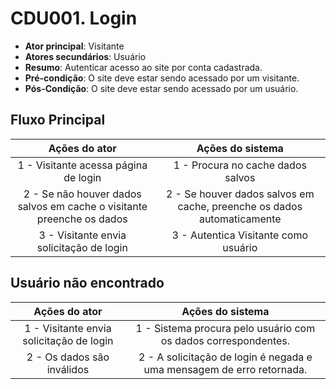 # CDU001. Login

- **Ator principal**: Visitante
- **Atores secundários**: Usuário 
- **Resumo**: Autenticar acesso ao site por conta cadastrada.
- **Pré-condição**: O site deve estar sendo acessado por um visitante.
- **Pós-Condição**: O site deve estar sendo acessado por um usuário.

## Fluxo Principal
| Ações do ator | Ações do sistema |
| :-----------------: | :-----------------: | 
| 1 - Visitante acessa página de login | 1 - Procura no cache dados salvos  |
| 2 - Se não houver dados salvos em cache o visitante preenche os dados | 2 - Se houver dados salvos em cache, preenche os dados automaticamente  |
| 3 - Visitante envia solicitação de login | 3 - Autentica Visitante como usuário | 

## Usuário não encontrado
| Ações do ator | Ações do sistema |
| :-----------------: |:-----------------: | 
| 1 - Visitante envia solicitação de login | 1 - Sistema procura pelo usuário com os dados correspondentes. |  
| 2 - Os dados são inválidos  | 2 - A solicitação de login é negada e uma mensagem de erro retornada. |

